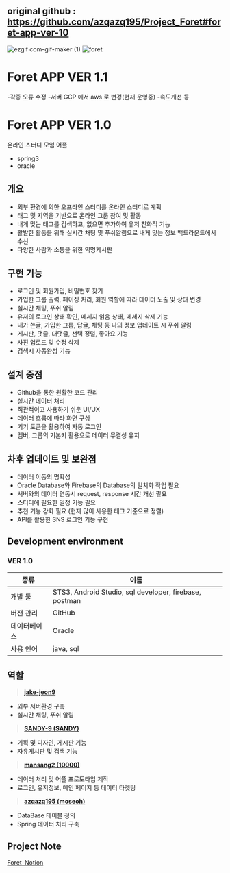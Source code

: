 ## original github : https://github.com/azqazq195/Project_Foret#foret-app-ver-10



![ezgif com-gif-maker (1)](https://user-images.githubusercontent.com/45132207/102478967-9d6cd600-40a1-11eb-8e72-37fd236d0c79.gif)
![foret](https://user-images.githubusercontent.com/45132207/102469885-a2785800-4096-11eb-8da7-56e48ef2f2be.png)

# Foret APP VER 1.1
-각종 오류 수정
-서버 GCP 에서 aws 로 변경(현재 운영중)
-속도개선 등




# Foret APP VER 1.0
온라인 스터디 모임 어플
- spring3
- oracle

## 개요 
- 외부 환경에 의한 오프라인 스터디를 온라인 스터디로 계획
- 태그 및 지역을 기반으로 온라인 그룹 참여 및 활동
- 내게 맞는 태그를 검색하고, 없으면 추가하여 유저 친화적 기능
- 활발한 활동을 위해 실시간 채팅 및 푸쉬알림으로 내게 맞는 정보 백드라운드에서 수신
- 다양한 사람과 소통을 위한 익명게시판

## 구현 기능
- 로그인 및 회원가입, 비밀번호 찾기
- 가입한 그룹 출력, 페이징 처리, 회원 역할에 따라 데이터 노출 및 상태 변경
- 실시간 채팅, 푸쉬 알림
- 유저의 로그인 상태 확인, 메세지 읽음 상태, 메세지 삭제 기능
- 내가 쓴글, 가입한 그룹, 답글, 채팅 등 나의 정보 업데이트 시 푸쉬 알림
- 게시판, 댓글, 대댓글, 선택 정렬, 좋아요 기능
- 사진 업로드 및 수정 삭제
- 검색시 자동완성 기능

## 설계 중점
- Github을 통한 원활한 코드 관리
- 실시간 데이터 처리
- 직관적이고 사용하기 쉬운 UI/UX
- 데이터 흐름에 따라 화면 구상
- 기기 토큰을 활용하여 자동 로그인
- 멤버, 그룹의 기본키 활용으로 데이터 무결성 유지

## 차후 업데이트 및 보완점
- 데이터 이동의 명확성
- Oracle Database와 Firebase의 Database의 일치화 작업 필요
- 서버와의 데이터 연동시 request, response 시간 개선 필요
- 스터디에 필요한 일정 기능 필요
- 추천 기능 강화 필요 (현재 많이 사용한 태그 기준으로 정렬)
- API를 활용한 SNS 로그인 기능 구현

## Development environment
### VER 1.0
| 종류 | 이름  |
|--|--|
| 개발 툴 | STS3, Android Studio, sql developer, firebase, postman |
| 버전 관리 | GitHub |
| 데이터베이스| Oracle |
| 사용 언어 | java, sql |

## 역할
> **[jake-jeon9](https://github.com/jake-jeon9)**
- 외부 서버환경 구축
- 실시간 채팅, 푸쉬 알림
> **[SANDY-9 (SANDY)](https://github.com/SANDY-9)**
- 기획 및 디자인, 게시판 기능
- 자유게시판 및 검색 기능
> **[mansang2 (10000)](https://github.com/mansang2)**
- 데이터 처리 및 어플 프로토타입 제작
- 로그인, 유저정보, 메인 페이지 등 데이터 타겟팅
> **[azqazq195 (moseoh)](https://github.com/azqazq195)**
- DataBase 테이블 정의
- Spring 데이터 처리 구축

## Project Note
[Foret_Notion](https://www.notion.so/Foret-App-9adac55de18a45969da109b107e096eb)
